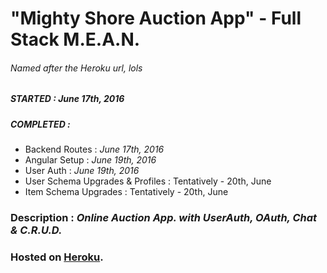 # "Mighty Shore Auction App" - Full Stack M.E.A.N.
###### *Named after the Heroku url, lols*

##### STARTED   : *June 17th, 2016*
##### COMPLETED :
  * Backend Routes  : *June 17th, 2016*
  * Angular Setup   : *June 19th, 2016*
  * User Auth       : *June 19th, 2016*
  * User Schema Upgrades & Profiles   : Tentatively - 20th, June
  * Item Schema Upgrades              : Tentatively - 20th, June

### Description : *Online Auction App. with UserAuth, OAuth, Chat & C.R.U.D.*

### Hosted on [Heroku](https://mighty-shore-12223.herokuapp.com/#/).
